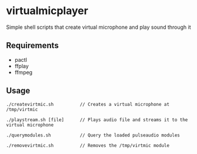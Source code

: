 # virtualmicplayer

Simple shell scripts that create virtual microphone and play sound through it

## Requirements

+ pactl
+ ffplay
+ ffmpeg

## Usage

    ./createvirtmic.sh          // Creates a virtual microphone at /tmp/virtmic
    
    ./playstream.sh [file]      // Plays audio file and streams it to the virtual microphone

    ./querymodules.sh           // Query the loaded pulseaudio modules

    ./removevirtmic.sh          // Removes the /tmp/virtmic module